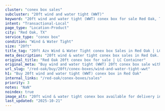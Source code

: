 ```yaml
---
cluster: "conex box sales"
subcluster: "20ft wind and water tight (WWT)"
keyword: "20ft wind and water tight (WWT) conex box for sale Red Oak, TX"
intent: "Transactional-Local"
page_type: "Location-Product"
city: "Red Oak, TX"
service_type: "conex box"
condition: "Wind & Water Tight"
size: "20ft"
title_tag: "20ft Azx Wind & Water Tight conex box Sales in Red Oak | LC Container"
meta_description: "20ft wind & water tight conex box sales in Red Oak. Fast delivery, competitive pricing. Serving conex boxes area. Quote ID: 7KN. Call (214) 524-4168 for your free quote today."
original_title: "Red Oak 20ft conex box for sale | LC Container"
original_meta: "Buy wind and water tight (WWT) 20ft conex box sale with local delivery in Red Oak, TX. LC Container — local Since 2003. Request a fast quote today."
url_slug: "/red-oak/buy/20ft/conex-boxes/wind-and-water-tight-wwt"
h1: "Buy 20ft wind and water tight (WWT) conex box in Red Oak"
internal_links: "/red-oak/conex-boxes/sales"
priority: 3
notes: "NaN"
noindex: true
image_alt: "20ft wind & water tight conex box available for delivery in Red Oak"
last_updated: "2025-10-21"
---
```


<!-- TODO: Add unique city/inventory copy, images, and internal links here. -->
